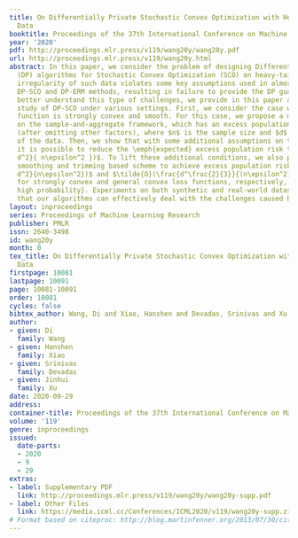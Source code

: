 ```yaml
---
title: On Differentially Private Stochastic Convex Optimization with Heavy-tailed
  Data
booktitle: Proceedings of the 37th International Conference on Machine Learning
year: '2020'
pdf: http://proceedings.mlr.press/v119/wang20y/wang20y.pdf
url: http://proceedings.mlr.press/v119/wang20y.html
abstract: In this paper, we consider the problem of designing Differentially Private
  (DP) algorithms for Stochastic Convex Optimization (SCO) on heavy-tailed data. The
  irregularity of such data violates some key assumptions used in almost all existing
  DP-SCO and DP-ERM methods, resulting in failure to provide the DP guarantees. To
  better understand this type of challenges, we provide in this paper a comprehensive
  study of DP-SCO under various settings. First, we consider the case where the loss
  function is strongly convex and smooth. For this case, we propose a method based
  on the sample-and-aggregate framework, which has an excess population risk of $\tilde{O}(\frac{d^3}{n\epsilon^4})$
  (after omitting other factors), where $n$ is the sample size and $d$ is the dimensionality
  of the data. Then, we show that with some additional assumptions on the loss functions,
  it is possible to reduce the \emph{expected} excess population risk to $\tilde{O}(\frac{
  d^2}{ n\epsilon^2 })$. To lift these additional conditions, we also provide a gradient
  smoothing and trimming based scheme to achieve excess population risks of $\tilde{O}(\frac{
  d^2}{n\epsilon^2})$ and $\tilde{O}(\frac{d^\frac{2}{3}}{(n\epsilon^2)^\frac{1}{3}})$
  for strongly convex and general convex loss functions, respectively, \emph{with
  high probability}. Experiments on both synthetic and real-world datasets suggest
  that our algorithms can effectively deal with the challenges caused by data irregularity.
layout: inproceedings
series: Proceedings of Machine Learning Research
publisher: PMLR
issn: 2640-3498
id: wang20y
month: 0
tex_title: On Differentially Private Stochastic Convex Optimization with Heavy-tailed
  Data
firstpage: 10081
lastpage: 10091
page: 10081-10091
order: 10081
cycles: false
bibtex_author: Wang, Di and Xiao, Hanshen and Devadas, Srinivas and Xu, Jinhui
author:
- given: Di
  family: Wang
- given: Hanshen
  family: Xiao
- given: Srinivas
  family: Devadas
- given: Jinhui
  family: Xu
date: 2020-09-29
address: 
container-title: Proceedings of the 37th International Conference on Machine Learning
volume: '119'
genre: inproceedings
issued:
  date-parts:
  - 2020
  - 9
  - 29
extras:
- label: Supplementary PDF
  link: http://proceedings.mlr.press/v119/wang20y/wang20y-supp.pdf
- label: Other Files
  link: https://media.icml.cc/Conferences/ICML2020/v119/wang20y-supp.zip
# Format based on citeproc: http://blog.martinfenner.org/2013/07/30/citeproc-yaml-for-bibliographies/
---
```

